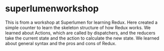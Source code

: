 # superlumenworkshop

This is from a workshop at Superlumen for learning Redux. 
Here created a simple counter to learn the skeleton structure of how Redux works.
We learned about Actions, which are called by dispatchers, and the reducers take the current state and the action to calculate the new state. 
We learned about general syntax and the pros and cons of Redux.
